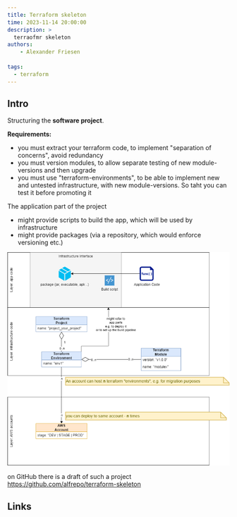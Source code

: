 ```yaml
---
title: Terraform skeleton
time: 2023-11-14 20:00:00
description: > 
  terraofmr skeleton
authors:
    - Alexander Friesen

tags:
  - terraform
---
```



## Intro

Structuring the **software project**.

**Requirements:**


- you must extract your terraform code, to implement "separation of concerns", avoid redundancy
- you must version modules, to allow separate testing of new module-versions and then upgrade
- you must use "terraform-environments", to be able to implement new and untested infrastructure, with new module-versions. So taht you can test it before promoting it

The application part of the project

- might provide scripts to build the app, which will be used by infrastructure
- might provide packages (via a repository, which would enforce versioning etc.)


![Vision](article0003/../article00011/terraform_modules_environments_accounts.drawio.png)



on GitHub there is a draft of such a project
https://github.com/alfrepo/terraform-skeleton


## Links



